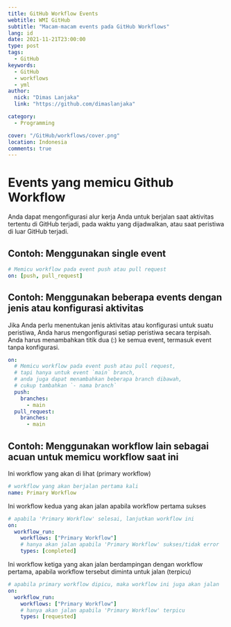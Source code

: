 ```yaml
---
title: GitHub Workflow Events
webtitle: WMI GitHub
subtitle: "Macam-macam events pada GitHub Workflows"
lang: id
date: 2021-11-21T23:00:00
type: post
tags:
  - GitHub
keywords:
  - GitHub
  - workflows
  - yml
author:
  nick: "Dimas Lanjaka"
  link: "https://github.com/dimaslanjaka"

category:
  - Programming

cover: "/GitHub/workflows/cover.png"
location: Indonesia
comments: true
---
```


# Events yang memicu Github Workflow
Anda dapat mengonfigurasi alur kerja Anda untuk berjalan saat aktivitas tertentu di GitHub terjadi, pada waktu yang dijadwalkan, atau saat peristiwa di luar GitHub terjadi.

## Contoh: Menggunakan single event
```yaml
# Memicu workflow pada event push atau pull request
on: [push, pull_request]
```
## Contoh: Menggunakan beberapa events dengan jenis atau konfigurasi aktivitas
Jika Anda perlu menentukan jenis aktivitas atau konfigurasi untuk suatu peristiwa, Anda harus mengonfigurasi setiap peristiwa secara terpisah. Anda harus menambahkan titik dua (:) ke semua event, termasuk event tanpa konfigurasi.
```yaml
on:
  # Memicu workflow pada event push atau pull request,
  # tapi hanya untuk event `main` branch,
  # anda juga dapat menambahkan beberapa branch dibawah,
  # cukup tambahkan `- nama branch`
  push:
    branches:
      - main
  pull_request:
    branches:
      - main
```

## Contoh: Menggunakan workflow lain sebagai acuan untuk memicu workflow saat ini
Ini workflow yang akan di lihat (primary workflow)
```yaml
# workflow yang akan berjalan pertama kali
name: Primary Workflow
```
Ini workflow kedua yang akan jalan apabila workflow pertama sukses
```yaml
# apabila 'Primary Workflow' selesai, lanjutkan workflow ini
on:
  workflow_run:
    workflows: ["Primary Workflow"]
    # hanya akan jalan apabila 'Primary Workflow' sukses/tidak error
    types: [completed]
```
Ini workflow ketiga yang akan jalan berdampingan dengan workflow pertama, apabila workflow tersebut diminta untuk jalan (terpicu)
```yaml
# apabila primary workflow dipicu, maka workflow ini juga akan jalan
on:
  workflow_run:
    workflows: ["Primary Workflow"]
    # hanya akan jalan apabila 'Primary Workflow' terpicu
    types: [requested]
```